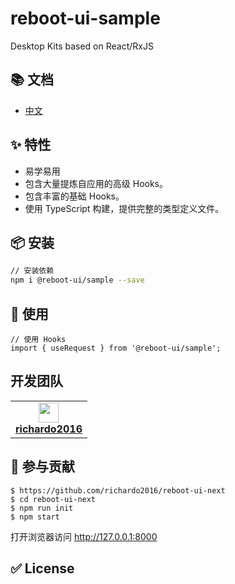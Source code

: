 # reboot-ui-sample

Desktop Kits based on React/RxJS

## 📚 文档

- [中文](https://richaro2016.github.io/reboot-ui-next/)

## ✨ 特性

- 易学易用
- 包含大量提炼自应用的高级 Hooks。
- 包含丰富的基础 Hooks。
- 使用 TypeScript 构建，提供完整的类型定义文件。

## 📦 安装

```bash
// 安装依赖
npm i @reboot-ui/sample --save
```

## 🔨 使用

```
// 使用 Hooks
import { useRequest } from '@reboot-ui/sample';
```

## 开发团队

<table>
  <tbody>
    <tr>
      <td align="center">
        <a target="_blank" href="https://github.com/richardo2016">
          <img
            width="32"
            src="https://avatars.githubusercontent.com/u/6339390?v=4"
          />
          <br>
          <strong>richardo2016</strong>
        </a>
      </td>
    </tr>
  </tbody>
</table>

## 🤝 参与贡献

```
$ https://github.com/richardo2016/reboot-ui-next
$ cd reboot-ui-next
$ npm run init
$ npm start
```

打开浏览器访问 http://127.0.0.1:8000

## ✅ License

[1]: https://github.com/richardo2016/reboot-ui-next
[2]: https://registry.npmjs.org/package/@reboot-ui/kits
